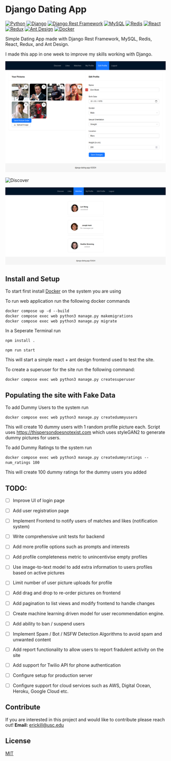 # Django Dating App

[![Python](https://img.shields.io/badge/Python-3.x-blue)](https://www.python.org/)
[![Django](https://img.shields.io/badge/Django-5.x-green)](https://www.djangoproject.com/)
[![Django Rest Framework](https://img.shields.io/badge/Django%20Rest%20Framework-3.x-green)](https://www.django-rest-framework.org/)
[![MySQL](https://img.shields.io/badge/MySQL-8.x-blue)](https://www.mysql.com/)
[![Redis](https://img.shields.io/badge/Redis-7.x-red)](https://redis.io/)
[![React](https://img.shields.io/badge/React-18.x-blue)](https://reactjs.org/)
[![Redux](https://img.shields.io/badge/Redux-9.x-purple)](https://redux.js.org/)
[![Ant Design](https://img.shields.io/badge/Ant%20Design-4.x-blue)](https://ant.design/)
[![Docker](https://img.shields.io/badge/Docker-20.x-blue)](https://www.docker.com/)


Simple Dating App made with Django Rest Framework, MySQL, Redis, React, Redux, and Ant Design.

I made this app in one week to improve my skills working with Django.

![Edit Profile](assets/edit_profile.png)

![Discover](assets/discover.png)

![Matches](assets/matches.png)

## Install and Setup

To start first install [Docker](https://docs.docker.com/engine/install/) on the system you are using

To run web application run the following docker commands
```
docker compose up -d --build
docker compose exec web python3 manage.py makemigrations
docker compose exec web python3 manage.py migrate
```

In a Seperate Terminal run
```
npm install .
```
```
npm run start
```


This will start a simple react + ant design frontend used to test the site.

To create a superuser for the site run the following command:
```
docker compose exec web python3 manage.py createsuperuser
```

<!-- To run api endpoint test cases run
```
docker compose exec web python3 manage.py test
``` -->


## Populating the site with Fake Data 

To add Dummy Users to the system run
```
docker compose exec web python3 manage.py createdummyusers
```
This will create 10 dummy users with 1 random profile picture each.
Script uses https://thispersondoesnotexist.com which uses styleGAN2 to generate dummy pictures for users.


To add Dummy Ratings to the system run
```
docker compose exec web python3 manage.py createdummyratings --num_ratings 100
```
This will create 100 dummy ratings for the dummy users you added


## TODO:

- [ ] Improve UI of login page
- [ ] Add user registration page
- [ ] Implement Frontend to notify users of matches and likes (notification system)
- [ ] Write comprehensive unit tests for backend
- [ ] Add more profile options such as prompts and interests
- [ ] Add profile completeness metric to unincentivise empty profiles
- [ ] Use image-to-text model to add extra information to users profiles based on active pictures
- [ ] Limit number of user picture uploads for profile
- [ ] Add drag and drop to re-order pictures on frontend
- [ ] Add pagination to list views and modify frontend to handle changes
- [ ] Create machine learning driven model for user recommendation engine.
- [ ] Add ability to ban / suspend users
- [ ] Implement Spam / Bot / NSFW Detection Algorithms to avoid spam and unwanted content
- [ ] Add report functionality to allow users to report fradulent activity on the site
- [ ] Add support for Twilio API for phone authentication
- [ ] Configure setup for production server
- [ ] Configure support for cloud services such as AWS, Digital Ocean, Heroku, Google Cloud etc.


## Contribute

If you are interested in this project and would like to contribute please reach out!  **Email:** [erickill@usc.edu](mailto:erickill@usc.edu)


## License

[MIT](LICENSE.txt)
